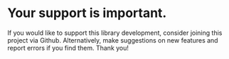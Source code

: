 # Your support is important.

If you would like to support this library development, consider joining this project via Github. Alternatively, make suggestions on new features and report errors if you find them. Thank you!

